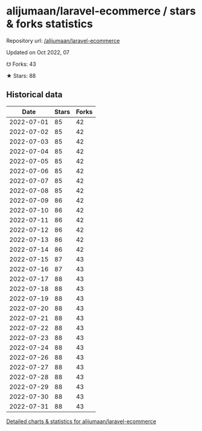# alijumaan/laravel-ecommerce / stars & forks statistics

Repository url: [/alijumaan/laravel-ecommerce](https://github.com/alijumaan/laravel-ecommerce)

Updated on Oct 2022, 07

☋ Forks: 43

★ Stars: 88

## Historical data
| Date | Stars | Forks |
|------|-------|-------|
| 2022-07-01 | 85 | 42 | 
| 2022-07-02 | 85 | 42 | 
| 2022-07-03 | 85 | 42 | 
| 2022-07-04 | 85 | 42 | 
| 2022-07-05 | 85 | 42 | 
| 2022-07-06 | 85 | 42 | 
| 2022-07-07 | 85 | 42 | 
| 2022-07-08 | 85 | 42 | 
| 2022-07-09 | 86 | 42 | 
| 2022-07-10 | 86 | 42 | 
| 2022-07-11 | 86 | 42 | 
| 2022-07-12 | 86 | 42 | 
| 2022-07-13 | 86 | 42 | 
| 2022-07-14 | 86 | 42 | 
| 2022-07-15 | 87 | 43 | 
| 2022-07-16 | 87 | 43 | 
| 2022-07-17 | 88 | 43 | 
| 2022-07-18 | 88 | 43 | 
| 2022-07-19 | 88 | 43 | 
| 2022-07-20 | 88 | 43 | 
| 2022-07-21 | 88 | 43 | 
| 2022-07-22 | 88 | 43 | 
| 2022-07-23 | 88 | 43 | 
| 2022-07-24 | 88 | 43 | 
| 2022-07-26 | 88 | 43 | 
| 2022-07-27 | 88 | 43 | 
| 2022-07-28 | 88 | 43 | 
| 2022-07-29 | 88 | 43 | 
| 2022-07-30 | 88 | 43 | 
| 2022-07-31 | 88 | 43 | 


[Detailed charts & statistics for alijumaan/laravel-ecommerce](https://reviewgithub.com/rep/alijumaan/laravel-ecommerce)
